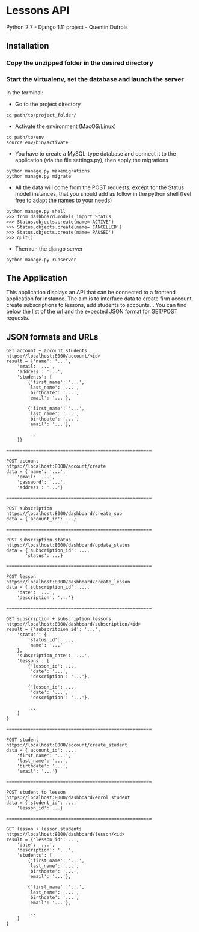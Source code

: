 # Lessons API

Python 2.7 - Django 1.11 project - Quentin Dufrois

## Installation

### Copy the unzipped folder in the desired directory

### Start the virtualenv, set the database and launch the server
In the terminal:

* Go to the project directory
```
cd path/to/project_folder/
```

* Activate the environment (MacOS/Linux)
```
cd path/to/env
source env/bin/activate
```

* You have to create a MySQL-type database and connect it to the application (via the file settings.py), then apply the migrations
```
python manage.py makemigrations
python manage.py migrate
```

* All the data will come from the POST requests, except for the Status model instances, that you should add as follow in the python shell (feel free to adapt the names to your needs)
```
python manage.py shell
>>> from dashboard.models import Status
>>> Status.objects.create(name='ACTIVE')
>>> Status.objects.create(name='CANCELLED')
>>> Status.objects.create(name='PAUSED')
>>> quit()
```

* Then run the django server
```
python manage.py runserver
```


## The Application

This application displays an API that can be connected to a frontend application for instance. The aim is to interface data to create firm account, create subscriptions to lessons, add students to accounts... You can find below the list of the url and the expected JSON format for GET/POST requests.

## JSON formats and URLs

```
GET account + account.students
https://localhost:8000/account/<id>
result = {'name': '...',
	'email: '...',
	'address': '...',
	'students': [
		{'first_name': '...',
		'last_name': '...',
		'birthdate': '...',
		'email': '...'},
		
		{'first_name': '...',
		'last_name': '...',
		'birthdate': '...',
		'email': '...'},
	
		...
	]}
	
======================================================
		
POST account
https://localhost:8000/account/create
data = {'name': '...',
	'email: '...',
	'password': '...',
	'address': '...'}
	
======================================================
		
POST subscription
https://localhost:8000/dashboard/create_sub
data = {'account_id': ...}
		
======================================================
		
POST subscription.status
https://localhost:8000/dashboard/update_status
data = {'subscription_id': ...,
	   'status': ...}

======================================================
		
POST lesson
https://localhost:8000/dashboard/create_lesson
data = {'subscription_id': ...,
	'date': '...',
	'description': '...'}

======================================================
		
GET subscription + subscription.lessons
https://localhost:8000/dashboard/subscription/<id>
result = {'subscritpion_id': '...',
	'status': {
		'status_id': ...,
		'name': '...'
	},
	'subscription_date': '...',
	'lessons': [
		{'lesson_id': ...,
		 'date': '...',
		 'description': '...'},
		
		{'lesson_id': ...,
		 'date': '...',
		 'description': '...'},
		
		...
	]
}

======================================================
		
POST student
https://localhost:8000/account/create_student
data = {'account_id': ...,
	'first_name': '...',
	'last_name': '...',
	'birthdate': '...',
	'email': '...'}
		
======================================================
		
POST student to lesson
https://localhost:8000/dashboard/enrol_student
data = {'student_id': ...,
	'lesson_id': ...}
		
======================================================
		
GET lesson + lesson.students
https://localhost:8000/dashboard/lesson/<id>
result = {'lesson_id': ...,
	'date': '...',
	'description': '...',
	'students': [
		{'first_name': '...',
		'last_name': '...',
		'birthdate': '...',
		'email': '...'},
		
		{'first_name': '...',
		'last_name': '...',
		'birthdate': '...',
		'email': '...'},
		
		...
	]
}
```


